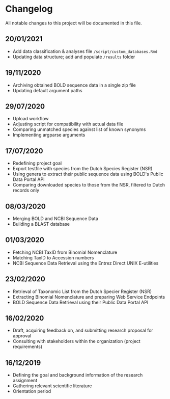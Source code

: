 # Changelog

All notable changes to this project will be documented in this file.

## 20/01/2021
- Add data classification & analyses file `/script/custom_databases.Rmd`
- Updating data structure; add and populate `/results` folder

## 19/11/2020

- Archiving obtained BOLD sequence data in a single zip file
- Updating default argument paths

## 29/07/2020

- Upload workflow
- Adjusting script for compatibility with actual data file
- Comparing unmatched species against list of known synonyms
- Implementing argparse arguments

## 17/07/2020

- Redefining project goal
- Export testfile with species from the Dutch Species Register (NSR)
- Using genera to extract their public sequence data using BOLD's Public Data Portal API
- Comparing downloaded species to those from the NSR, filtered to Dutch records only

## 08/03/2020

- Merging BOLD and NCBI Sequence Data
- Building a BLAST database

## 01/03/2020

- Fetching NCBI TaxID from Binomial Nomenclature
- Matching TaxID to Accession numbers
- NCBI Sequence Data Retrieval using the Entrez Direct UNIX E-utilities

## 23/02/2020

- Retrieval of Taxonomic List from the Dutch Specier Register (NSR)
- Extracting Binomial Nomenclature and preparing Web Service Endpoints
- BOLD Sequence Data Retrieval using their Public Data Portal API

## 16/02/2020

- Draft, acquiring feedback on, and submitting research proposal for approval
- Consulting with stakeholders within the organization (project requirements)

## 16/12/2019

- Defining the goal and background information of the research assignment
- Gathering relevant scientific literature
- Orientation period
